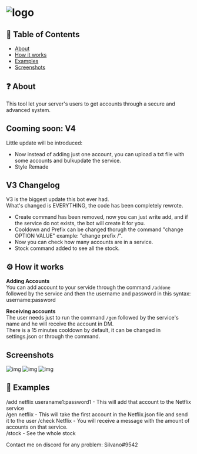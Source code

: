 # ![logo](https://i.imgur.com/aHRDloT.png)
## 🚩 Table of Contents
- [About](#-about)
- [How it works](#-works)
- [Examples](#-examples)
- [Screenshots](#-screenshots)

## ❓ About
This tool let your server's users to get accounts through a secure and advanced system.    

## Cooming soon: V4 
Little update will be introduced:  
- Now instead of adding just one account, you can upload a txt file with some accounts and bulkupdate the service.  
- Style Remade


## V3 Changelog
V3 is the biggest update this bot ever had.  
What's changed is EVERYTHING, the code has been completely rewrote.   
- Create command has been removed, now you can just write add, and if the service do not exists, the bot will create it for you.  
- Cooldown and Prefix can be changed thorugh the command "change OPTION VALUE" example: "change prefix /". 
- Now you can check how many accounts are in a service.
- Stock command added to see all the stock.

## ⚙️ How it works
**Adding Accounts**  
You can add account to your servide through the command `/addone` followed by the service and then the username and password in this syntax: username:password
  
**Receiving accounts**  
The user needs just to run the command `/gen` followed by the service's name and he will receive the account in DM.  
There is a 15 minutes cooldown by default, it can be changed in settings.json or through the command.

## Screenshots
![img](https://i.imgur.com/zXBQhG0.png)
![img](https://i.imgur.com/e28XJdd.png)
![img](https://i.imgur.com/ZVVw2YS.png)

## 🐾 Examples
/add netflix useraname1:password1 - This will add that account to the Netflix service  
/gen netflix - This will take the first account in the Netflix.json file and send it to the user 
/check Netflix - You will receive a message with the amount of accounts on that service.  
/stock - See the whole stock

Contact me on discord for any problem: Silvano#9542

